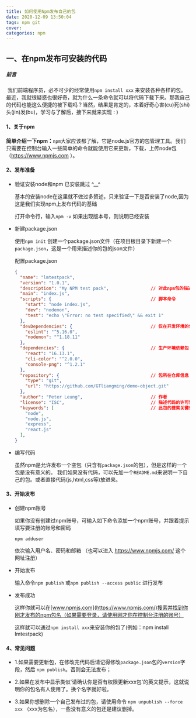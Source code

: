 ```yaml
---
title: 如何使用Npm发布自己的包
date: 2020-12-09 13:50:04
tags: npm git 
cover:
categories: npm
---
```



## 一、在npm发布可安装的代码

##### 前言	

​	我们前端程序员，必不可少的经常使用`npm install xxx` 来安装各种各样的包。最近，我就很疑惑也很好奇，就为什么一条命令就可以将代码下载下来。那我自己的代码也能这么便捷的被下载吗？当然，结果是肯定的，本着好奇心害(cu)死(shi)头(jin)发(bu)，学习与了解后，接下来就来实现 : )

#### 1、关于npm

**简单介绍一下npm：**`npm`大家应该都了解，它是node.js官方的包管理工具。我们只需要在控制台输入一些简单的命令就能使用它来更新，下载，上传node包（https://www.npmjs.com ）。 

#### 2、发布准备

- 验证安装node和npm 已安装跳过 ^__^

  基本的安装node在这里就不做过多赘述，只来验证一下是否安装了node,因为这是我们实现npm上发布代码的基础

  打开命令行，输入`npm -v` 如果出现版本号，则说明已经安装

- 新建package.json

  使用`npm init` 创建一个package.json文件（在项目根目录下新建一个`package.json`，这是一个用来描述你的包的json文件）

  配置package.json

  ```json
  {
    "name": "lmtestpack",   											// name是你发布出去的npm包名
    "version": "1.0.1",															  // 发布版本
    "description": "My NPM test pack",                // 对此npm包的描述
    "main": "index.js",															  // 入口文件
    "scripts": {                                      // 脚本命令
      "start": "node index.js",                      
      "dev": "nodemon",
      "test": "echo \"Error: no test specified\" && exit 1"
    },
    "devDependencies": {                              // 仅在开发环境的包
      "eslint": "^5.16.0",
      "nodemon": "^1.18.11"
    },
    "dependencies": {                                 // 生产环境依赖包     
      "react": "16.13.1",
      "cli-color": "^2.0.0",
      "console-png": "^1.2.1"
    },
    "repository": {                                   // 包所在仓库信息                                   
      "type": "git",
      "url": "https://github.com/GTliangming/demo-object.git"
    },
    "author": "Peter Leung",                          // 作者
    "license": "ISC",                                 // 描述代码的许可证 MIT、ISC或UNLICENSED
    "keywords": [                                     // 此包的搜索关键词
      "node",
      "node.js",
      "express",
      "react.js"
    ],
  }
  
  ```

- 编写代码

  虽然npm是允许发布一个空包（只含有`package.json`的包），但是这样的一个包是没有意义的。 我们如果没有代码，可以先加一个`README.md`来说明一下自己的包。或者直接代码(js,html,css等)放进来。

#### 3、开始发布

- 创建npm账号

  如果你没有创建过npm账号，可输入如下命令添加一个npm账号，并跟着提示填写要注册的账号和密码

  `npm adduser`

  依次输入用户名、密码和邮箱 （也可以进入 https://www.npmjs.com/ 这个网址注册）

- 开始发布

  输入命令`npm publish` 或`npm publish --access public` 进行发布

- 发布成功

  这样你就可以在[www.npmjs.com](https://www.npmjs.com/)搜索并找到你刚才发布的npm包名（如果需要登录，请使用刚才你在控制台注册的账号）

  这样就可以通过`npm install xxx`来安装你的包了(例如：npm install lmtestpack)

#### 4、常见问题

- 1.如果需要更新包，在修改完代码后请记得修改`package.json`包的`version`字段，然后 `npm publish`。否则会无法发布；

- 2.如果在发布中显示类似'请确认你是否有权限更新xxx包'的英文提示，这就说明你的包名有人使用了。换个名字就好啦。

- 3.如果你想删除一个自己发布过的包，请使用命令 `npm unpublish --force xxx` （xxx为包名），一些没有意义的包还是建议删掉。

